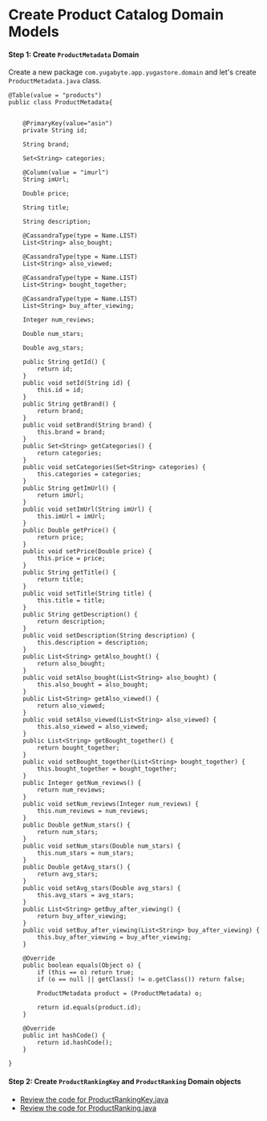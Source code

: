 # Create Product Catalog Domain Models

#### Step 1: Create `ProductMetadata` Domain

Create a new package `com.yugabyte.app.yugastore.domain` and let's create `ProductMetadata.java` class.

```
@Table(value = "products")
public class ProductMetadata{

	
    @PrimaryKey(value="asin")
    private String id;
    
	String brand;
	
	Set<String> categories;
	
	@Column(value = "imurl")
	String imUrl;
	
	Double price;
	
	String title;
	
	String description;
	
	@CassandraType(type = Name.LIST)
	List<String> also_bought;
	
	@CassandraType(type = Name.LIST)
	List<String> also_viewed;
	
	@CassandraType(type = Name.LIST)
	List<String> bought_together;
	
	@CassandraType(type = Name.LIST)
	List<String> buy_after_viewing;
	
	Integer num_reviews;
	
	Double num_stars;
	
	Double avg_stars;

	public String getId() {
		return id;
	}
	public void setId(String id) {
		this.id = id;
	}
	public String getBrand() {
		return brand;
	}
	public void setBrand(String brand) {
		this.brand = brand;
	}
	public Set<String> getCategories() {
		return categories;
	}
	public void setCategories(Set<String> categories) {
		this.categories = categories;
	}
	public String getImUrl() {
		return imUrl;
	}
	public void setImUrl(String imUrl) {
		this.imUrl = imUrl;
	}
	public Double getPrice() {
		return price;
	}
	public void setPrice(Double price) {
		this.price = price;
	}
	public String getTitle() {
		return title;
	}
	public void setTitle(String title) {
		this.title = title;
	}
	public String getDescription() {
		return description;
	}
	public void setDescription(String description) {
		this.description = description;
	}
	public List<String> getAlso_bought() {
		return also_bought;
	}
	public void setAlso_bought(List<String> also_bought) {
		this.also_bought = also_bought;
	}
	public List<String> getAlso_viewed() {
		return also_viewed;
	}
	public void setAlso_viewed(List<String> also_viewed) {
		this.also_viewed = also_viewed;
	}
	public List<String> getBought_together() {
		return bought_together;
	}
	public void setBought_together(List<String> bought_together) {
		this.bought_together = bought_together;
	}
	public Integer getNum_reviews() {
		return num_reviews;
	}
	public void setNum_reviews(Integer num_reviews) {
		this.num_reviews = num_reviews;
	}
	public Double getNum_stars() {
		return num_stars;
	}
	public void setNum_stars(Double num_stars) {
		this.num_stars = num_stars;
	}
	public Double getAvg_stars() {
		return avg_stars;
	}
	public void setAvg_stars(Double avg_stars) {
		this.avg_stars = avg_stars;
	}
	public List<String> getBuy_after_viewing() {
		return buy_after_viewing;
	}
	public void setBuy_after_viewing(List<String> buy_after_viewing) {
		this.buy_after_viewing = buy_after_viewing;
	}
	
    @Override
    public boolean equals(Object o) {
        if (this == o) return true;
        if (o == null || getClass() != o.getClass()) return false;

        ProductMetadata product = (ProductMetadata) o;

        return id.equals(product.id);
    }

    @Override
    public int hashCode() {
        return id.hashCode();
    }

}
```

#### Step 2: Create `ProductRankingKey` and `ProductRanking` Domain objects

* [Review the code for ProductRankingKey.java](../product-catalog-microservice/src/main/java/com/yugabyte/app/yugastore/domain/ProductRankingKey.java)
* [Review the code for ProductRanking.java](../product-catalog-microservice/src/main/java/com/yugabyte/app/yugastore/domain/ProductRanking.java)
 